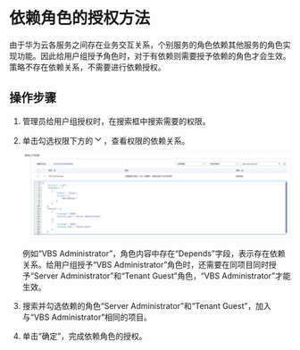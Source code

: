 # 依赖角色的授权方法<a name="iam_01_0657"></a>

由于华为云各服务之间存在业务交互关系，个别服务的角色依赖其他服务的角色实现功能。因此给用户组授予角色时，对于有依赖则需要授予依赖的角色才会生效。策略不存在依赖关系，不需要进行依赖授权。

## 操作步骤<a name="section11267040162715"></a>

1.  管理员给用户组授权时，在搜索框中搜索需要的权限。
2.  单击勾选权限下方的![](figures/zh-cn_image_0174071390.png)，查看权限的依赖关系。

    ![](figures/zh-cn_image_0221122949.png)

    例如“VBS Administrator”，角色内容中存在“Depends”字段，表示存在依赖关系。给用户组授予“VBS Administrator”角色时，还需要在同项目同时授予“Server Administrator”和“Tenant Guest”角色，“VBS Administrator”才能生效。

3.  搜索并勾选依赖的角色“Server Administrator”和“Tenant Guest”，加入与“VBS Administrator”相同的项目。
4.  单击“确定”，完成依赖角色的授权。

